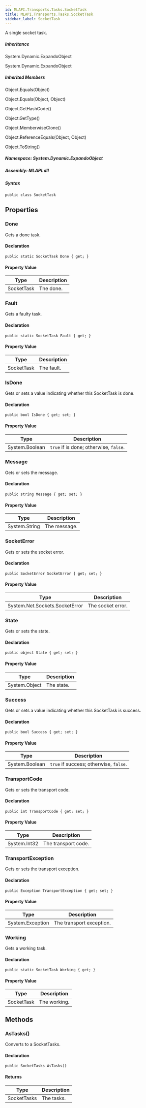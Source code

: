 ```yaml
---  
id: MLAPI.Transports.Tasks.SocketTask  
title: MLAPI.Transports.Tasks.SocketTask
sidebar_label: SocketTask
---
```


<div class="markdown level0 summary">

A single socket task.

</div>

<div class="markdown level0 conceptual">

</div>

<div class="inheritance">

##### Inheritance

<div class="level0">

System.Dynamic.ExpandoObject

</div>

<div class="level1">

System.Dynamic.ExpandoObject

</div>

</div>

<div class="inheritedMembers">

##### Inherited Members

<div>

Object.Equals(Object)

</div>

<div>

Object.Equals(Object, Object)

</div>

<div>

Object.GetHashCode()

</div>

<div>

Object.GetType()

</div>

<div>

Object.MemberwiseClone()

</div>

<div>

Object.ReferenceEquals(Object, Object)

</div>

<div>

Object.ToString()

</div>

</div>

##### **Namespace**: System.Dynamic.ExpandoObject

##### **Assembly**: MLAPI.dll

##### Syntax

    public class SocketTask

## Properties 

### Done

<div class="markdown level1 summary">

Gets a done task.

</div>

<div class="markdown level1 conceptual">

</div>

#### Declaration

    public static SocketTask Done { get; }

#### Property Value

| Type       | Description |
|------------|-------------|
| SocketTask | The done.   |

### Fault

<div class="markdown level1 summary">

Gets a faulty task.

</div>

<div class="markdown level1 conceptual">

</div>

#### Declaration

    public static SocketTask Fault { get; }

#### Property Value

| Type       | Description |
|------------|-------------|
| SocketTask | The fault.  |

### IsDone

<div class="markdown level1 summary">

Gets or sets a value indicating whether this SocketTask is done.

</div>

<div class="markdown level1 conceptual">

</div>

#### Declaration

    public bool IsDone { get; set; }

#### Property Value

| Type           | Description                            |
|----------------|----------------------------------------|
| System.Boolean | `true` if is done; otherwise, `false`. |

### Message

<div class="markdown level1 summary">

Gets or sets the message.

</div>

<div class="markdown level1 conceptual">

</div>

#### Declaration

    public string Message { get; set; }

#### Property Value

| Type          | Description  |
|---------------|--------------|
| System.String | The message. |

### SocketError

<div class="markdown level1 summary">

Gets or sets the socket error.

</div>

<div class="markdown level1 conceptual">

</div>

#### Declaration

    public SocketError SocketError { get; set; }

#### Property Value

| Type                           | Description       |
|--------------------------------|-------------------|
| System.Net.Sockets.SocketError | The socket error. |

### State

<div class="markdown level1 summary">

Gets or sets the state.

</div>

<div class="markdown level1 conceptual">

</div>

#### Declaration

    public object State { get; set; }

#### Property Value

| Type          | Description |
|---------------|-------------|
| System.Object | The state.  |

### Success

<div class="markdown level1 summary">

Gets or sets a value indicating whether this SocketTask is success.

</div>

<div class="markdown level1 conceptual">

</div>

#### Declaration

    public bool Success { get; set; }

#### Property Value

| Type           | Description                            |
|----------------|----------------------------------------|
| System.Boolean | `true` if success; otherwise, `false`. |

### TransportCode

<div class="markdown level1 summary">

Gets or sets the transport code.

</div>

<div class="markdown level1 conceptual">

</div>

#### Declaration

    public int TransportCode { get; set; }

#### Property Value

| Type         | Description         |
|--------------|---------------------|
| System.Int32 | The transport code. |

### TransportException

<div class="markdown level1 summary">

Gets or sets the transport exception.

</div>

<div class="markdown level1 conceptual">

</div>

#### Declaration

    public Exception TransportException { get; set; }

#### Property Value

| Type             | Description              |
|------------------|--------------------------|
| System.Exception | The transport exception. |

### Working

<div class="markdown level1 summary">

Gets a working task.

</div>

<div class="markdown level1 conceptual">

</div>

#### Declaration

    public static SocketTask Working { get; }

#### Property Value

| Type       | Description  |
|------------|--------------|
| SocketTask | The working. |

## Methods 

### AsTasks()

<div class="markdown level1 summary">

Converts to a SocketTasks.

</div>

<div class="markdown level1 conceptual">

</div>

#### Declaration

    public SocketTasks AsTasks()

#### Returns

| Type        | Description |
|-------------|-------------|
| SocketTasks | The tasks.  |
